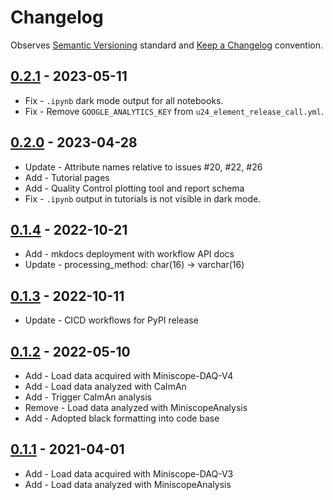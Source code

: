 # Changelog

Observes [Semantic Versioning](https://semver.org/spec/v2.0.0.html) standard and
[Keep a Changelog](https://keepachangelog.com/en/1.0.0/) convention.

## [0.2.1] - 2023-05-11

+ Fix - `.ipynb` dark mode output for all notebooks.
+ Fix - Remove `GOOGLE_ANALYTICS_KEY` from `u24_element_release_call.yml`.

## [0.2.0] - 2023-04-28

+ Update - Attribute names relative to issues #20, #22, #26
+ Add - Tutorial pages
+ Add - Quality Control plotting tool and report schema
+ Fix - `.ipynb` output in tutorials is not visible in dark mode.

## [0.1.4] - 2022-10-21

+ Add - mkdocs deployment with workflow API docs
+ Update - processing_method: char(16) -> varchar(16)

## [0.1.3] - 2022-10-11

+ Update - CICD workflows for PyPI release

## [0.1.2] - 2022-05-10

+ Add - Load data acquired with Miniscope-DAQ-V4
+ Add - Load data analyzed with CaImAn
+ Add - Trigger CaImAn analysis
+ Remove - Load data analyzed with MiniscopeAnalysis
+ Add - Adopted black formatting into code base

## [0.1.1] - 2021-04-01

+ Add - Load data acquired with Miniscope-DAQ-V3
+ Add - Load data analyzed with MiniscopeAnalysis

[0.2.1]: https://github.com/datajoint/element-miniscope/releases/tag/0.2.1
[0.2.0]: https://github.com/datajoint/element-miniscope/releases/tag/0.2.0
[0.1.4]: https://github.com/datajoint/element-miniscope/releases/tag/0.1.4
[0.1.3]: https://github.com/datajoint/element-miniscope/releases/tag/0.1.3
[0.1.2]: https://github.com/datajoint/element-miniscope/releases/tag/0.1.2
[0.1.1]: https://github.com/datajoint/element-miniscope/releases/tag/0.1.1
